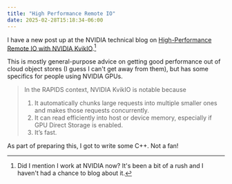 ```yaml
---
title: "High Performance Remote IO"
date: 2025-02-28T15:18:34-06:00
---
```


I have a new post up at the NVIDIA technical blog on [High-Performance Remote IO with NVIDIA KvikIO](https://developer.nvidia.com/blog/high-performance-remote-io-with-nvidia-kvikio/).[^1]

This is mostly general-purpose advice on getting good performance out of cloud
object stores (I guess I can't get away from them), but has some specifics for
people using NVIDIA GPUs.

> In the RAPIDS context, NVIDIA KvikIO is notable because
> 1. It automatically chunks large requests into multiple smaller ones and makes those requests concurrently.
> 2. It can read efficiently into host or device memory, especially if GPU Direct Storage is enabled.
> 3. It’s fast.

As part of preparing this, I got to write some C++. Not a fan!

[^1]: Did I mention I work at NVIDIA now? It's been a bit of a rush and I haven't had a chance to blog about it.